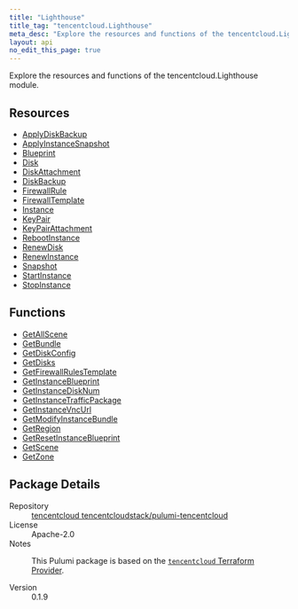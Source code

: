 ```yaml
---
title: "Lighthouse"
title_tag: "tencentcloud.Lighthouse"
meta_desc: "Explore the resources and functions of the tencentcloud.Lighthouse module."
layout: api
no_edit_this_page: true
---
```


<!-- WARNING: this file was generated by Pulumi Docs Generator. -->
<!-- Do not edit by hand unless you're certain you know what you are doing! -->

Explore the resources and functions of the tencentcloud.Lighthouse module.

<h2 id="resources">Resources</h2>
<ul class="api">
    <li><a href="applydiskbackup/" title="ApplyDiskBackup"><span class="api-symbol api-symbol--resource"></span>ApplyDiskBackup</a></li>
    <li><a href="applyinstancesnapshot/" title="ApplyInstanceSnapshot"><span class="api-symbol api-symbol--resource"></span>ApplyInstanceSnapshot</a></li>
    <li><a href="blueprint/" title="Blueprint"><span class="api-symbol api-symbol--resource"></span>Blueprint</a></li>
    <li><a href="disk/" title="Disk"><span class="api-symbol api-symbol--resource"></span>Disk</a></li>
    <li><a href="diskattachment/" title="DiskAttachment"><span class="api-symbol api-symbol--resource"></span>DiskAttachment</a></li>
    <li><a href="diskbackup/" title="DiskBackup"><span class="api-symbol api-symbol--resource"></span>DiskBackup</a></li>
    <li><a href="firewallrule/" title="FirewallRule"><span class="api-symbol api-symbol--resource"></span>FirewallRule</a></li>
    <li><a href="firewalltemplate/" title="FirewallTemplate"><span class="api-symbol api-symbol--resource"></span>FirewallTemplate</a></li>
    <li><a href="instance/" title="Instance"><span class="api-symbol api-symbol--resource"></span>Instance</a></li>
    <li><a href="keypair/" title="KeyPair"><span class="api-symbol api-symbol--resource"></span>KeyPair</a></li>
    <li><a href="keypairattachment/" title="KeyPairAttachment"><span class="api-symbol api-symbol--resource"></span>KeyPairAttachment</a></li>
    <li><a href="rebootinstance/" title="RebootInstance"><span class="api-symbol api-symbol--resource"></span>RebootInstance</a></li>
    <li><a href="renewdisk/" title="RenewDisk"><span class="api-symbol api-symbol--resource"></span>RenewDisk</a></li>
    <li><a href="renewinstance/" title="RenewInstance"><span class="api-symbol api-symbol--resource"></span>RenewInstance</a></li>
    <li><a href="snapshot/" title="Snapshot"><span class="api-symbol api-symbol--resource"></span>Snapshot</a></li>
    <li><a href="startinstance/" title="StartInstance"><span class="api-symbol api-symbol--resource"></span>StartInstance</a></li>
    <li><a href="stopinstance/" title="StopInstance"><span class="api-symbol api-symbol--resource"></span>StopInstance</a></li>
</ul>

<h2 id="functions">Functions</h2>
<ul class="api">
    <li><a href="getallscene/" title="GetAllScene"><span class="api-symbol api-symbol--function"></span>GetAllScene</a></li>
    <li><a href="getbundle/" title="GetBundle"><span class="api-symbol api-symbol--function"></span>GetBundle</a></li>
    <li><a href="getdiskconfig/" title="GetDiskConfig"><span class="api-symbol api-symbol--function"></span>GetDiskConfig</a></li>
    <li><a href="getdisks/" title="GetDisks"><span class="api-symbol api-symbol--function"></span>GetDisks</a></li>
    <li><a href="getfirewallrulestemplate/" title="GetFirewallRulesTemplate"><span class="api-symbol api-symbol--function"></span>GetFirewallRulesTemplate</a></li>
    <li><a href="getinstanceblueprint/" title="GetInstanceBlueprint"><span class="api-symbol api-symbol--function"></span>GetInstanceBlueprint</a></li>
    <li><a href="getinstancedisknum/" title="GetInstanceDiskNum"><span class="api-symbol api-symbol--function"></span>GetInstanceDiskNum</a></li>
    <li><a href="getinstancetrafficpackage/" title="GetInstanceTrafficPackage"><span class="api-symbol api-symbol--function"></span>GetInstanceTrafficPackage</a></li>
    <li><a href="getinstancevncurl/" title="GetInstanceVncUrl"><span class="api-symbol api-symbol--function"></span>GetInstanceVncUrl</a></li>
    <li><a href="getmodifyinstancebundle/" title="GetModifyInstanceBundle"><span class="api-symbol api-symbol--function"></span>GetModifyInstanceBundle</a></li>
    <li><a href="getregion/" title="GetRegion"><span class="api-symbol api-symbol--function"></span>GetRegion</a></li>
    <li><a href="getresetinstanceblueprint/" title="GetResetInstanceBlueprint"><span class="api-symbol api-symbol--function"></span>GetResetInstanceBlueprint</a></li>
    <li><a href="getscene/" title="GetScene"><span class="api-symbol api-symbol--function"></span>GetScene</a></li>
    <li><a href="getzone/" title="GetZone"><span class="api-symbol api-symbol--function"></span>GetZone</a></li>
</ul>

<h2 id="package-details">Package Details</h2>
<dl class="package-details">
	<dt>Repository</dt>
	<dd><a href="https://github.com/tencentcloudstack/pulumi-tencentcloud">tencentcloud tencentcloudstack/pulumi-tencentcloud</a></dd>
	<dt>License</dt>
	<dd>Apache-2.0</dd>
	<dt>Notes</dt>
	<dd><p>This Pulumi package is based on the <a href="https://github.com/tencentcloudstack/terraform-provider-tencentcloud"><code>tencentcloud</code> Terraform Provider</a>.</p>
</dd>
	<dt>Version</dt>
	<dd>0.1.9</dd>
</dl>


